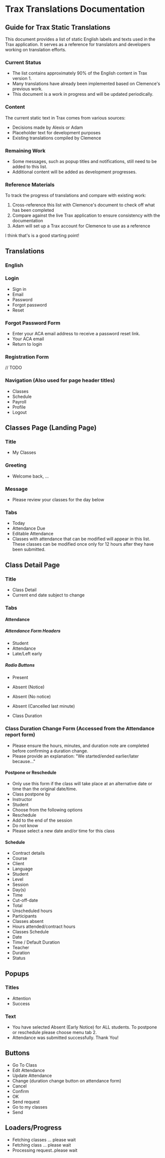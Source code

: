 # Trax Translations Documentation

## Guide for Trax Static Translations

This document provides a list of static English labels and texts used in the Trax application. It serves as a reference for translators and developers working on translation efforts.

### Current Status

- The list contains approximately 90% of the English content in Trax version 1.
- Many translations have already been implemented based on Clemence's previous work.
- This document is a work in progress and will be updated periodically.

### Content 

The current static text in Trax comes from various sources:
- Decisions made by Alexis or Adam
- Placeholder text for development purposes
- Existing translations compiled by Clemence

### Remaining Work

- Some messages, such as popup titles and notifications, still need to be added to this list.
- Additional content will be added as development progresses.

### Reference Materials

To track the progress of translations and compare with existing work:
1. Cross-reference this list with Clemence's document to check off what has been completed
2. Compare against the live Trax application to ensure consistency with the documentation
3. Adam will set up a Trax account for Clemence to use as a reference

I think that's is a good starting point!

## Translations

### English

### Login
- Sign in
- Email
- Password
- Forgot password
- Reset

### Forgot Password Form
- Enter your ACA email address to receive a password reset link.
- Your ACA email
- Return to login

### Registration Form
// TODO

### Navigation (Also used for page header titles)
- Classes
- Schedule
- Payroll
- Profile
- Logout

## Classes Page (Landing Page)

### Title
- My Classes

### Greeting
- Welcome back, ...

### Message
- Please review your classes for the day below

### Tabs
- Today
- Attendance Due
- Editable Attendance
- Classes with attendance that can be modified will appear in this list. These classes can be modified once only for 12 hours after they have been submitted.

## Class Detail Page

### Title
- Class Detail
- Current end date subject to change

### Tabs

#### Attendance
##### Attendance Form Headers
- Student
- Attendance
- Late/Left early

##### Radio Buttons
- Present
- Absent (Notice)
- Absent (No notice)
- Absent (Cancelled last minute)

- Class Duration

### Class Duration Change Form (Accessed from the Attendance report form)
- Please ensure the hours, minutes, and duration note are completed before confirming a duration change.
- Please provide an explanation: "We started/ended earlier/later because..."

#### Postpone or Reschedule
- Only use this form if the class will take place at an alternative date or time than the original date/time.
- Class postpone by
- Instructor
- Student
- Choose from the following options
- Reschedule
- Add to the end of the session
- Do not know
- Please select a new date and/or time for this class

#### Schedule
- Contract details
- Course
- Client
- Language
- Student
- Level
- Session
- Day(s)
- Time
- Cut-off-date
- Total
- Unscheduled hours
- Participants
- Classes absent
- Hours attended/contract hours
- Classes Schedule
- Date
- Time / Default Duration
- Teacher
- Duration
- Status

## Popups

### Titles
- Attention
- Success

### Text
- You have selected Absent (Early Notice) for ALL students. To postpone or reschedule please choose menu tab 2.
- Attendance was submitted successfully. Thank You!

## Buttons
- Go To Class
- Edit Attendance
- Update Attendance
- Change (duration change button on attendance form)
- Cancel
- Confirm
- OK
- Send request
- Go to my classes
- Send

## Loaders/Progress
- Fetching classes … please wait
- Fetching class … please wait
- Processing request..please wait
